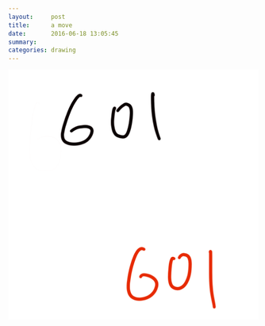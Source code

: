 ```yaml
---
layout:     post
title:      a move
date:       2016-06-18 13:05:45
summary:    
categories: drawing
---
```

![a move](/images/diary/a-move.png "601 to 601")
